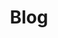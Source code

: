 ---
title: Blog
layout: collection
permalink: /blog/
collection: blog
entries_layout: list
sort_by: date
sort_order: reverse
---